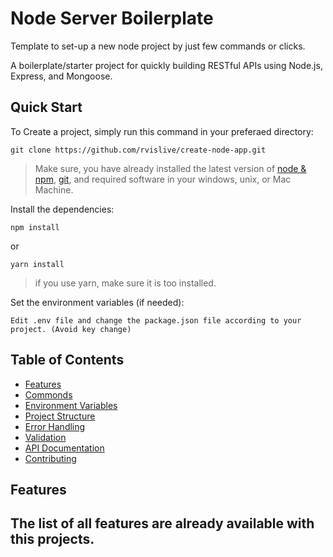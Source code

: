 # Node Server Boilerplate
Template to set-up a new node project by just few commands or clicks.

A boilerplate/starter project for quickly building RESTful APIs using Node.js, Express, and Mongoose.

## Quick Start
To Create a project, simply run this command in your preferaed directory: 

``` git clone https://github.com/rvislive/create-node-app.git ```

> Make sure, you have already installed the latest version of [node & npm](https://nodejs.org/en/download/), [git](https://git-scm.com/downloads), and required software in your windows, unix, or Mac Machine.

Install the dependencies:

``` npm install ```

or 

``` yarn install ```

> if you use yarn, make sure it is too installed. 

Set the environment variables (if needed): 

``` Edit .env file and change the package.json file according to your project. (Avoid key change) ```

## Table of Contents
- [Features](#features)
- [Commonds](#commonds)
- [Environment Variables](#environment_veriables)
- [Project Structure](#project_structure)
- [Error Handling](#error_Handling)
- [Validation](#validation)
- [API Documentation](#api_documentation)
- [Contributing](#contributing)


## Features
The list of all features are already available with this projects.
- 




